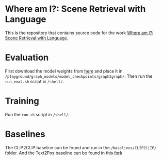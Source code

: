 # Where am I?: Scene Retrieval with Language

This is the repository that contains source code for the work [Where am I?: Scene Retrieval with Language](https://whereami-langloc.github.io/).

# Evaluation
First download the model weights from [here](https://drive.google.com/file/d/1Ol1LuPVIVXvSXPmuMoEc5sIg20fCJ_su/view?usp=sharing) and place it in `/playground/graph_models/model_checkpoints/graph2graph/`.
Then run the `run_eval.sh` script in `/shell/`.

# Training
Run the `run.sh` script in `/shell/`.

# Baselines
The CLIP2CLIP baseline can be found and run in the `/baselines/CLIP2CLIP/` folder. And the Text2Pos baseline can be found in this [fork](https://github.com/jiaqchen/Text2Pos-CVPR2022).
